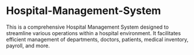 # Hospital-Management-System
This is a comprehensive Hospital Management System designed to streamline various operations within a hospital environment. It facilitates efficient management of departments, doctors, patients, medical inventory, payroll, and more.
